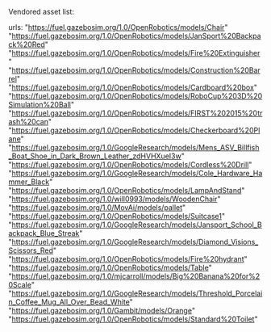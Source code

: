 Vendored asset list:

urls:
  "https://fuel.gazebosim.org/1.0/OpenRobotics/models/Chair"
  "https://fuel.gazebosim.org/1.0/OpenRobotics/models/JanSport%20Backpack%20Red"
  "https://fuel.gazebosim.org/1.0/OpenRobotics/models/Fire%20Extinguisher"
  "https://fuel.gazebosim.org/1.0/OpenRobotics/models/Construction%20Barrel"
  "https://fuel.gazebosim.org/1.0/OpenRobotics/models/Cardboard%20box"
  "https://fuel.gazebosim.org/1.0/OpenRobotics/models/RoboCup%203D%20Simulation%20Ball"
  "https://fuel.gazebosim.org/1.0/OpenRobotics/models/FIRST%202015%20trash%20can"
  "https://fuel.gazebosim.org/1.0/OpenRobotics/models/Checkerboard%20Plane"
  "https://fuel.gazebosim.org/1.0/GoogleResearch/models/Mens_ASV_Billfish_Boat_Shoe_in_Dark_Brown_Leather_zdHVHXueI3w"
  "https://fuel.gazebosim.org/1.0/OpenRobotics/models/Cordless%20Drill"
  "https://fuel.gazebosim.org/1.0/GoogleResearch/models/Cole_Hardware_Hammer_Black"
  "https://fuel.gazebosim.org/1.0/OpenRobotics/models/LampAndStand"
  "https://fuel.gazebosim.org/1.0/will0993/models/WoodenChair"
  "https://fuel.gazebosim.org/1.0/MovAi/models/pallet"
  "https://fuel.gazebosim.org/1.0/OpenRobotics/models/Suitcase1"
  "https://fuel.gazebosim.org/1.0/GoogleResearch/models/Jansport_School_Backpack_Blue_Streak"
  "https://fuel.gazebosim.org/1.0/GoogleResearch/models/Diamond_Visions_Scissors_Red"
  "https://fuel.gazebosim.org/1.0/OpenRobotics/models/Fire%20hydrant"
  "https://fuel.gazebosim.org/1.0/OpenRobotics/models/Table"
  "https://fuel.gazebosim.org/1.0/mjcarroll/models/Big%20Banana%20for%20Scale"
  "https://fuel.gazebosim.org/1.0/GoogleResearch/models/Threshold_Porcelain_Coffee_Mug_All_Over_Bead_White"
  "https://fuel.gazebosim.org/1.0/Gambit/models/Orange"
  "https://fuel.gazebosim.org/1.0/OpenRobotics/models/Standard%20Toilet"